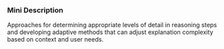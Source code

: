 ### Mini Description

Approaches for determining appropriate levels of detail in reasoning steps and developing adaptive methods that can adjust explanation complexity based on context and user needs.
